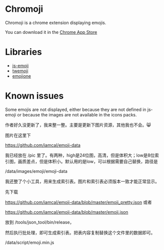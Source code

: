 # Chromoji

Chromoji is a chrome extension displaying emojis.

You can download it in the [Chrome App Store](https://chrome.google.com/webstore/detail/chromoji/negakbijaemdgbhklopmghphgaeadmpo?hl=fr)

# Libraries

* [js-emoji](https://github.com/iamcal/js-emoji)
* [twemoji](https://github.com/twitter/twemoji)
* [emojione](https://github.com/Ranks/emojione)

# Known issues

Some emojis are not displayed, either because they are not defined in js-emoji or because the images are not available
in the icons packs.



作者好久没更新了，我来整一整。主要是更新下图片资源，其他我也不会。:smile_cat:

图片在这里下

https://github.com/iamcal/emoji-data

我已经放在 /pic 里了。有两种，high是24位图，高清，但是体积大；low是8位索引图，画质差点，但是体积小。默认用的是low，可以根据需要自己替换，路径是 

/data/images/emoji/emoji-data

我还整了个小工具，用来生成索引表。图片和索引表必须版本一致才能正常显示。

先下载

https://github.com/iamcal/emoji-data/blob/master/emoji_pretty.json 或者

https://github.com/iamcal/emoji-data/blob/master/emoji.json

放到 /tools/json_tool/bin/release，

然后执行批处理，即可生成索引表。把表内容复制替换这个文件里的数据即可。

/data/script/emoji.min.js
